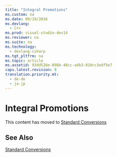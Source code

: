 ```yaml
---
title: "Integral Promotions"
ms.custom: na
ms.date: 09/19/2016
ms.devlang: 
  - C++
ms.prod: visual-studio-dev14
ms.reviewer: na
ms.suite: na
ms.technology: 
  - devlang-csharp
ms.tgt_pltfrm: na
ms.topic: article
ms.assetid: 93dd526e-89bb-48cc-adb3-010cc3edf5e7
caps.latest.revision: 9
translation.priority.mt: 
  - de-de
  - ja-jp
---
```

# Integral Promotions
This content has moved to [Standard Conversions](../vs140/Standard-Conversions.md)  
  
## See Also  
 [Standard Conversions](../vs140/Standard-Conversions.md)